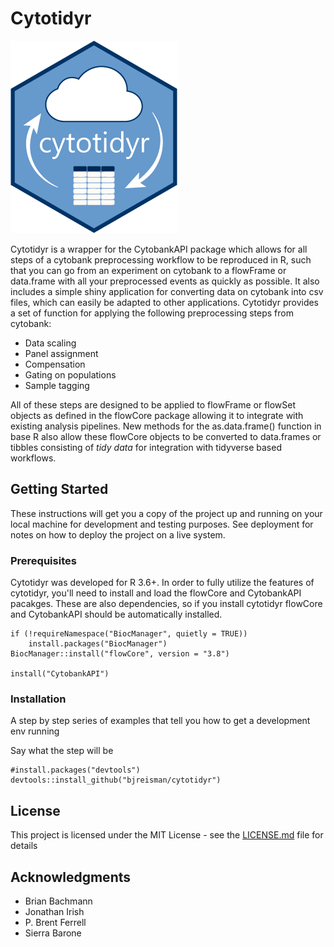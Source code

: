 # Cytotidyr
![Logo](https://raw.githubusercontent.com/bjreisman/cytotidyr/master/vignettes/figures/cytotidyrlogo2.png)

Cytotidyr is a wrapper for the CytobankAPI package which allows for all steps of a cytobank preprocessing workflow to be reproduced in R, such that you can go from an experiment on cytobank to a flowFrame or data.frame with all your preprocessed events as quickly as possible. It also includes a simple shiny application for converting data on cytobank into csv files, which can easily be adapted to other applications. 
Cytotidyr provides a set of function for applying the following preprocessing steps from cytobank:
- Data scaling
- Panel assignment
- Compensation
- Gating on populations
- Sample tagging

All of these steps are designed to be applied to flowFrame or flowSet objects as defined in the flowCore package allowing it to integrate with existing analysis pipelines. New methods for the as.data.frame() function in base R also allow these flowCore objects to be converted to data.frames or tibbles consisting of _*tidy data*_ for integration with tidyverse based workflows.
 

## Getting Started

These instructions will get you a copy of the project up and running on your local machine for development and testing purposes. See deployment for notes on how to deploy the project on a live system.

### Prerequisites

Cytotidyr was developed for R 3.6+. In order to fully utilize the features of cytotidyr, you'll need to install and load the flowCore and CytobankAPI pacakges. These are also dependencies, so if you install cytotidyr flowCore and CytobankAPI should be automatically installed. 
```
if (!requireNamespace("BiocManager", quietly = TRUE))
    install.packages("BiocManager")
BiocManager::install("flowCore", version = "3.8")

install("CytobankAPI")
```

### Installation

A step by step series of examples that tell you how to get a development env running

Say what the step will be

```
#install.packages("devtools")
devtools::install_github("bjreisman/cytotidyr")
```

## License

This project is licensed under the MIT License - see the [LICENSE.md](LICENSE.md) file for details

## Acknowledgments
* Brian Bachmann
* Jonathan Irish
* P. Brent Ferrell
* Sierra Barone 
